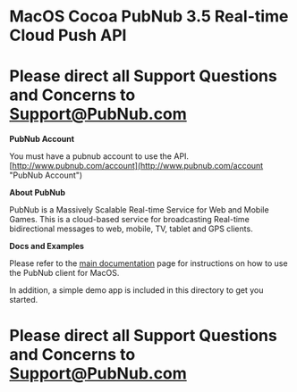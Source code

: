 MacOS Cocoa PubNub 3.5 Real-time Cloud Push API
===============================================

# Please direct all Support Questions and Concerns to Support@PubNub.com

**PubNub Account**

You must have a pubnub account to use the API.
[http://www.pubnub.com/account](http://www.pubnub.com/account "PubNub Account")

**About PubNub**

PubNub is a Massively Scalable Real-time Service for Web and Mobile Games.
This is a cloud-based service for broadcasting Real-time bidirectional
messages to web, mobile, TV, tablet and GPS clients.

**Docs and Examples**

Please refer to the [main documentation](../iOS) page for instructions on how to use the PubNub client for MacOS.

In addition, a simple demo app is included in this directory to get you started.

# Please direct all Support Questions and Concerns to Support@PubNub.com
